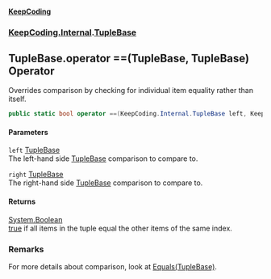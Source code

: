 #### [KeepCoding](index.md 'index')
### [KeepCoding.Internal](KeepCoding.Internal.md 'KeepCoding.Internal').[TupleBase](TupleBase.md 'KeepCoding.Internal.TupleBase')
## TupleBase.operator ==(TupleBase, TupleBase) Operator
Overrides comparison by checking for individual item equality rather than itself.  
```csharp
public static bool operator ==(KeepCoding.Internal.TupleBase left, KeepCoding.Internal.TupleBase right);
```
#### Parameters
<a name='KeepCoding.Internal.TupleBase.op_Equality(KeepCoding.Internal.TupleBase.KeepCoding.Internal.TupleBase).left'></a>
`left` [TupleBase](TupleBase.md 'KeepCoding.Internal.TupleBase')  
The left-hand side [TupleBase](TupleBase.md 'KeepCoding.Internal.TupleBase') comparison to compare to.
  
<a name='KeepCoding.Internal.TupleBase.op_Equality(KeepCoding.Internal.TupleBase.KeepCoding.Internal.TupleBase).right'></a>
`right` [TupleBase](TupleBase.md 'KeepCoding.Internal.TupleBase')  
The right-hand side [TupleBase](TupleBase.md 'KeepCoding.Internal.TupleBase') comparison to compare to.
  
#### Returns
[System.Boolean](https://docs.microsoft.com/en-us/dotnet/api/System.Boolean 'System.Boolean')  
[true](https://docs.microsoft.com/en-us/dotnet/csharp/language-reference/builtin-types/bool 'https://docs.microsoft.com/en-us/dotnet/csharp/language-reference/builtin-types/bool') if all items in the tuple equal the other items of the same index.
### Remarks
For more details about comparison, look at [Equals(TupleBase)](TupleBase.Equals.HuhNuJeXWPM+umotXvsseQ.md 'KeepCoding.Internal.TupleBase.Equals(KeepCoding.Internal.TupleBase)').  
